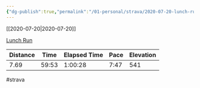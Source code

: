 ```yaml
---
{"dg-publish":true,"permalink":"/01-personal/strava/2020-07-20-lunch-run/"}
---
```



[[2020-07-20\|2020-07-20]]

[Lunch Run](https://www.strava.com/activities/3792375975)

| Distance | Time  | Elapsed Time | Pace | Elevation |
| -------- | ----- | ------------ | ---- | --------- |
| 7.69     | 59:53 | 1:00:28      | 7:47 | 541       |




#strava
